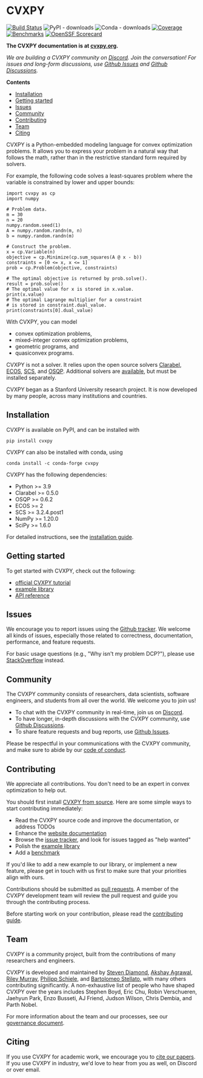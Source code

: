 CVXPY
=====================
[![Build Status](http://github.com/cvxpy/cvxpy/workflows/build/badge.svg?event=push)](https://github.com/cvxpy/cvxpy/actions/workflows/build.yml)
![PyPI - downloads](https://img.shields.io/pypi/dm/cvxpy.svg?label=Pypi%20downloads)
![Conda - downloads](https://img.shields.io/conda/dn/conda-forge/cvxpy.svg?label=Conda%20downloads)
[![Coverage](https://sonarcloud.io/api/project_badges/measure?project=cvxpy_cvxpy&metric=coverage)](https://sonarcloud.io/summary/new_code?id=cvxpy_cvxpy)
[![Benchmarks](http://img.shields.io/badge/benchmarked%20by-asv-blue.svg?style=flat)](https://cvxpy.github.io/benchmarks/)
[![OpenSSF Scorecard](https://api.securityscorecards.dev/projects/github.com/cvxpy/cvxpy/badge)](https://api.securityscorecards.dev/projects/github.com/cvxpy/cvxpy)

**The CVXPY documentation is at [cvxpy.org](https://www.cvxpy.org/).**

*We are building a CVXPY community on [Discord](https://discord.gg/4urRQeGBCr). Join the conversation! For issues and long-form discussions, use [Github Issues](https://github.com/cvxpy/cvxpy/issues) and [Github Discussions](https://github.com/cvxpy/cvxpy/discussions).*
 
**Contents**
- [Installation](#installation)
- [Getting started](#getting-started)
- [Issues](#issues)
- [Community](#community)
- [Contributing](#contributing)
- [Team](#team)
- [Citing](#citing)


CVXPY is a Python-embedded modeling language for convex optimization problems. It allows you to express your problem in a natural way that follows the math, rather than in the restrictive standard form required by solvers.

For example, the following code solves a least-squares problem where the variable is constrained by lower and upper bounds:

```python3
import cvxpy as cp
import numpy

# Problem data.
m = 30
n = 20
numpy.random.seed(1)
A = numpy.random.randn(m, n)
b = numpy.random.randn(m)

# Construct the problem.
x = cp.Variable(n)
objective = cp.Minimize(cp.sum_squares(A @ x - b))
constraints = [0 <= x, x <= 1]
prob = cp.Problem(objective, constraints)

# The optimal objective is returned by prob.solve().
result = prob.solve()
# The optimal value for x is stored in x.value.
print(x.value)
# The optimal Lagrange multiplier for a constraint
# is stored in constraint.dual_value.
print(constraints[0].dual_value)
```

With CVXPY, you can model
* convex optimization problems,
* mixed-integer convex optimization problems,
* geometric programs, and
* quasiconvex programs.

CVXPY is not a solver. It relies upon the open source solvers 
[Clarabel](https://github.com/oxfordcontrol/Clarabel.rs), 
[ECOS](https://github.com/embotech/ecos), [SCS](https://github.com/bodono/scs-python),
and [OSQP](https://github.com/oxfordcontrol/osqp). Additional solvers are
[available](https://www.cvxpy.org/tutorial/solvers/index.html#choosing-a-solver),
but must be installed separately.

CVXPY began as a Stanford University research project. It is now developed by
many people, across many institutions and countries.


## Installation
CVXPY is available on PyPI, and can be installed with
```
pip install cvxpy
```

CVXPY can also be installed with conda, using
```
conda install -c conda-forge cvxpy
```

CVXPY has the following dependencies:

- Python >= 3.9
- Clarabel >= 0.5.0
- OSQP >= 0.6.2
- ECOS >= 2
- SCS >= 3.2.4.post1
- NumPy >= 1.20.0
- SciPy >= 1.6.0

For detailed instructions, see the [installation
guide](https://www.cvxpy.org/install/index.html).

## Getting started
To get started with CVXPY, check out the following:
* [official CVXPY tutorial](https://www.cvxpy.org/tutorial/index.html)
* [example library](https://www.cvxpy.org/examples/index.html)
* [API reference](https://www.cvxpy.org/api_reference/cvxpy.html)

## Issues
We encourage you to report issues using the [Github tracker](https://github.com/cvxpy/cvxpy/issues). We welcome all kinds of issues, especially those related to correctness, documentation, performance, and feature requests.

For basic usage questions (e.g., "Why isn't my problem DCP?"), please use [StackOverflow](https://stackoverflow.com/questions/tagged/cvxpy) instead.

## Community
The CVXPY community consists of researchers, data scientists, software engineers, and students from all over the world. We welcome you to join us!

* To chat with the CVXPY community in real-time, join us on [Discord](https://discord.gg/4urRQeGBCr).
* To have longer, in-depth discussions with the CVXPY community, use [Github Discussions](https://github.com/cvxpy/cvxpy/discussions).
* To share feature requests and bug reports, use [Github Issues](https://github.com/cvxpy/cvxpy/issues).

Please be respectful in your communications with the CVXPY community, and make sure to abide by our [code of conduct](https://github.com/cvxpy/cvxpy/blob/master/CODE_OF_CONDUCT.md).

## Contributing
We appreciate all contributions. You don't need to be an expert in convex
optimization to help out.

You should first
install [CVXPY from source](https://www.cvxpy.org/install/index.html#install-from-source).
Here are some simple ways to start contributing immediately:
* Read the CVXPY source code and improve the documentation, or address TODOs
* Enhance the [website documentation](https://github.com/cvxpy/cvxpy/tree/master/doc)
* Browse the [issue tracker](https://github.com/cvxpy/cvxpy/issues), and look for issues tagged as "help wanted"
* Polish the [example library](https://github.com/cvxpy/cvxpy/tree/master/examples)
* Add a [benchmark](https://github.com/cvxpy/cvxpy/tree/master/cvxpy/tests/test_benchmarks.py)

If you'd like to add a new example to our library, or implement a new feature,
please get in touch with us first to make sure that your priorities align with
ours. 

Contributions should be submitted as [pull requests](https://github.com/cvxpy/cvxpy/pulls).
A member of the CVXPY development team will review the pull request and guide
you through the contributing process.

Before starting work on your contribution, please read the [contributing guide](https://github.com/cvxpy/cvxpy/blob/master/CONTRIBUTING.md).

## Team
CVXPY is a community project, built from the contributions of many
researchers and engineers.

CVXPY is developed and maintained by [Steven
Diamond](https://stevendiamond.me/), [Akshay
Agrawal](https://akshayagrawal.com), [Riley Murray](https://rileyjmurray.wordpress.com/), 
[Philipp Schiele](https://www.philippschiele.com/),
and [Bartolomeo Stellato](https://stellato.io/), with many others contributing
significantly.
A non-exhaustive list of people who have shaped CVXPY over the
years includes Stephen Boyd, Eric Chu, Robin Verschueren,
Jaehyun Park, Enzo Busseti, AJ Friend, Judson Wilson, Chris Dembia, and
Parth Nobel.

For more information about the team and our processes, see our [governance document](https://github.com/cvxpy/org/blob/main/governance.md).

## Citing
If you use CVXPY for academic work, we encourage you to [cite our papers](https://www.cvxpy.org/resources/citing/index.html). If you use CVXPY in industry, we'd love to hear from you as well, on Discord or over email.
